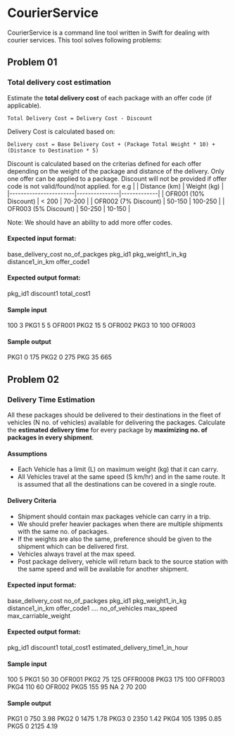 # CourierService

CourierService is a command line tool written in Swift for dealing with courier services. This tool solves following problems:

## **Problem 01**

### Total delivery cost estimation
Estimate the **total delivery cost** of each package with an offer code (if applicable).

```
Total Delivery Cost = Delivery Cost - Discount
```
Delivery Cost is calculated based on:
```
Delivery cost = Base Delivery Cost + (Package Total Weight * 10) + (Distance to Destination * 5)
```
Discount is calculated based on the criterias defined for each offer depending on the weight of the package and distance of the delivery. Only one offer can be applied to a package. Discount will not be provided if offer code is not valid/found/not applied. 
for e.g
|                       | Distance (km) | Weight (kg) |
|-----------------------|---------------|-------------|
| OFR001 (10% Discount) | < 200         | 70-200      |
| OFR002 (7% Discount)  | 50-150        | 100-250     |
| OFR003 (5% Discount)  | 50-250        | 10-150      |

Note: We should have an ability to add more offer codes.

#### Expected input format:

base_delivery_cost no_of_packges
pkg_id1 pkg_weight1_in_kg distance1_in_km offer_code1

#### Expected output format:

pkg_id1 discount1 total_cost1

#### Sample input
100 3
PKG1 5 5 OFR001
PKG2 15 5 OFR002
PKG3 10 100 OFR003

#### Sample output
PKG1 0 175
PKG2 0 275
PKG 35 665

## **Problem 02**

### Delivery Time Estimation

All these packages should be delivered to their destinations in the fleet of vehicles (N no. of vehicles) available for delivering the packages. 
Calculate the **estimated delivery time** for every package by **maximizing no. of packages in every shipment**.
#### Assumptions
- Each Vehicle has a limit (L) on maximum weight (kg) that it can carry.
- All Vehicles travel at the same speed (S km/hr) and in the same route. It is assumed that all the destinations
 can be covered in a single route.

#### Delivery Criteria
- Shipment should contain max packages vehicle can carry in a trip.
- We should prefer heavier packages when there are multiple shipments with the same no. of packages.
- If the weights are also the same, preference should be given to the shipment which can be delivered first.
- Vehicles always travel at the max speed. 
- Post package delivery, vehicle will return back to the source station with the same speed and will be available for another shipment.

#### Expected input format:

base_delivery_cost no_of_packges
pkg_id1 pkg_weight1_in_kg distance1_in_km offer_code1
....
no_of_vehicles max_speed max_carriable_weight

#### Expected output format:

pkg_id1 discount1 total_cost1 estimated_delivery_time1_in_hour

#### Sample input
100 5
PKG1 50 30 OFR001
PKG2 75 125 OFFR0008
PKG3 175 100 OFFR003
PKG4 110 60 OFR002
PKG5 155 95 NA
2 70 200

#### Sample output
PKG1 0 750 3.98
PKG2 0 1475 1.78
PKG3 0 2350 1.42
PKG4 105 1395 0.85
PKG5 0 2125 4.19

